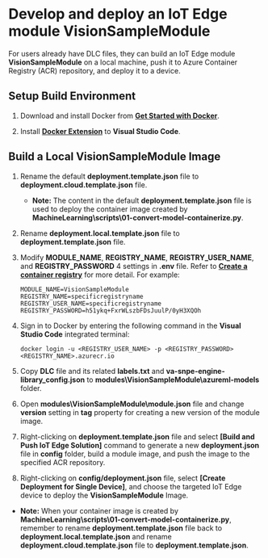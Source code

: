 # Develop and deploy an IoT Edge module VisionSampleModule

For users already have DLC files, they can build an IoT Edge module **VisionSampleModule** on a local machine, push it to Azure Container Registry (ACR) repository, and deploy it to a device.

## Setup Build Environment
1. Download and install Docker from [**Get Started with Docker**](https://www.docker.com/get-started).

2. Install [**Docker Extension**](https://marketplace.visualstudio.com/items?itemName=PeterJausovec.vscode-docker) to **Visual Studio Code**.

## Build a Local VisionSampleModule Image

1. Rename the default **deployment.template.json** file to **deployment.cloud.template.json** file.
    - **Note:** The content in the default **deployment.template.json** file is used to deploy the container image created by **MachineLearning\scripts\01-convert-model-containerize.py**.

2. Rename **deployment.local.template.json** file to **deployment.template.json** file.

3. Modify **MODULE_NAME**, **REGISTRY_NAME**, **REGISTRY_USER_NAME**, and **REGISTRY_PASSWORD** 4 settings in **.env** file.  Refer to [**Create a container registry**](https://docs.microsoft.com/en-us/azure/iot-edge/tutorial-python-module#create-a-container-registry) for more detail.  For example:
    ```<language>
    MODULE_NAME=VisionSampleModule
    REGISTRY_NAME=specificregistryname
    REGISTRY_USER_NAME=specificregistryname
    REGISTRY_PASSWORD=h51ykq+FxrWLszbFDsJuulP/0yH3XQOh
    ```

4. Sign in to Docker by entering the following command in the **Visual Studio Code** integrated terminal:
    ```<language>
    docker login -u <REGISTRY_USER_NAME> -p <REGISTRY_PASSWORD> <REGISTRY_NAME>.azurecr.io  
    ```
5. Copy **DLC** file and its related **labels.txt** and **va-snpe-engine-library_config.json** to **modules\VisionSampleModule\azureml-models** folder.

6. Open **modules\VisionSampleModule\module.json** file and change **version** setting in **tag** property for creating a new version of the module image.

7. Right-clicking on **deployment.template.json** file and select **[Build and Push IoT Edge Solution]** command to generate a new **deployment.json** file in **config** folder, build a module image, and push the image to the specified ACR repository.

8. Right-clicking on **config/deployment.json** file, select **[Create Deployment for Single Device]**, and choose the targeted IoT Edge device to deploy the **VisionSampleModule** Image.

  - **Note:** When your container image is created by **MachineLearning\scripts\01-convert-model-containerize.py**, remember to rename **deployment.template.json** file back to **deployment.local.template.json** and rename **deployment.cloud.template.json** file to **deployment.template.json**.